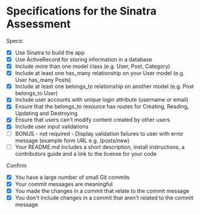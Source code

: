 # Specifications for the Sinatra Assessment

Specs:

-   [x] Use Sinatra to build the app
-   [x] Use ActiveRecord for storing information in a database
-   [x] Include more than one model class (e.g. User, Post, Category)
-   [x] Include at least one has_many relationship on your User model (e.g. User has_many Posts)
-   [x] Include at least one belongs_to relationship on another model (e.g. Post belongs_to User)
-   [x] Include user accounts with unique login attribute (username or email)
-   [x] Ensure that the belongs_to resource has routes for Creating, Reading, Updating and Destroying
-   [x] Ensure that users can't modify content created by other users
-   [x] Include user input validations
-   [ ] BONUS - not required - Display validation failures to user with error message (example form URL e.g. /posts/new)
-   [ ] Your README.md includes a short description, install instructions, a contributors guide and a link to the license for your code

Confirm

-   [x] You have a large number of small Git commits
-   [x] Your commit messages are meaningful
-   [x] You made the changes in a commit that relate to the commit message
-   [x] You don't include changes in a commit that aren't related to the commit message
